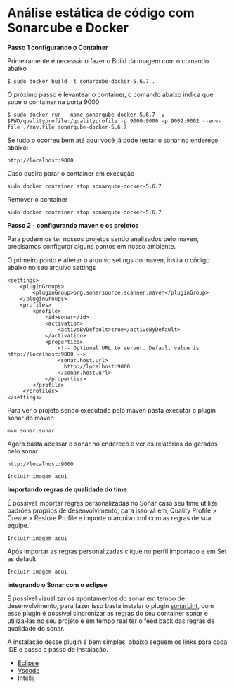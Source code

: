# Análise estática de código com Sonarcube e Docker 

 **Passo 1 configurando o Container**
 
Primeiramente é necessário fazer o Build da imagem com o comando abaixo

```
$ sudo docker build -t sonarqube-docker-5.6.7 .
```

O próximo passo é levantear o container, o comando abaixo indica que sobe o container na porta 9000
```
$ sudo docker run --name sonarqube-docker-5.6.7 -v $PWD/qualityprofile:/qualityprofile -p 9000:9000 -p 9002:9002 --env-file ./env.file sonarqube-docker-5.6.7
```

Se tudo o ocorreu bem até aqui você já pode testar o sonar no endereço abaixo:

    http://localhost:9000

Caso queira parar o container em execução

```
sudo docker container stop sonarqube-docker-5.6.7
```

Remover o container

```
sudo docker container stop sonarqube-docker-5.6.7
```

**Passo 2 - configurando maven e os projetos** 

Para podermos ter nossos projetos sendo analizados pelo maven, precisamos configurar alguns pontos em nosso ambiente.

O primeiro ponto é alterar o arquivo setings do maven, insira o código abaixo no seu arquivo settings

```
<settings>
    <pluginGroups>
        <pluginGroup>org.sonarsource.scanner.maven</pluginGroup>
    </pluginGroups>
    <profiles>
        <profile>
            <id>sonar</id>
            <activation>
                <activeByDefault>true</activeByDefault>
            </activation>
            <properties>
                <!-- Optional URL to server. Default value is http://localhost:9000 -->
                <sonar.host.url>
                  http://localhost:9000
                </sonar.host.url>
            </properties>
        </profile>
     </profiles>
</settings>

```
Para ver o projeto sendo executado pelo maven pasta executar o plugin sonar do maven

```
mvn sonar:sonar
```

Agora basta acessar o sonar no endereço e ver os relatórios do gerados pelo sonar 

```
http://localhost:9000
```

```
Incluir imagem aqui
```

**Importando regras de qualidade do time**

É possível importar regras personalizadas no Sonar caso seu time utilize padrões proprios de desenvolvimento, para isso vá em,  Quality Profile > Create > Restore Profile e importe o arquivo xml com as regras de sua equipe.

```
Incluir imagem aqui
```
Após importar as regras personalizadas clique no perfil importado e em Set as default
```
Incluir imagem aqui
```

**integrando o Sonar com o eclipse**

É possível visualizar os apontamentos do sonar em tempo de desenvolvimento, para fazer isso basta instalar o plugin [sonarLint](http://www.sonarlint.org/), com esse plugin é possível sincronizar as regras do seu container sonar e utiliza-las no seu projeto e em tempo real ter o feed back das regras de qualidade do sonar.

A instalação desse plugin é bem simples, abaixo seguem os links para cada IDE e passo a passo de instalação.

 -  [Eclipse](http://www.sonarlint.org/eclipse/index.html)
 - [Vscode](https://code.visualstudio.com/)
 - [Intellij](http://www.sonarlint.org/intellij/index.html)

